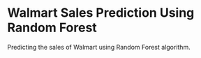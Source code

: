 # Walmart Sales Prediction Using Random Forest
Predicting the sales of Walmart using Random Forest algorithm.
